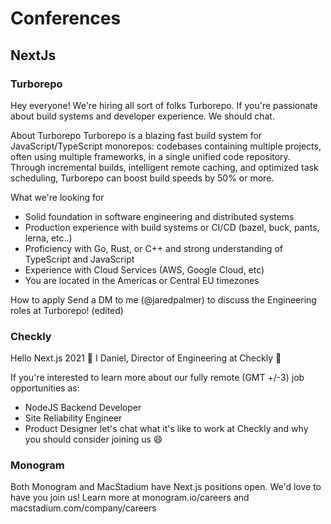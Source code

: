 # Conferences

## NextJs
### Turborepo
Hey everyone! We're hiring all sort of folks Turborepo. If you're passionate about build systems and developer experience. We should chat. 

About Turborepo
Turborepo is a blazing fast build system for JavaScript/TypeScript monorepos: codebases containing multiple projects, often using multiple frameworks, in a single unified code repository. Through incremental builds, intelligent remote caching, and optimized task scheduling, Turborepo can boost build speeds by 50% or more.

What we're looking for
- Solid foundation in software engineering and distributed systems
- Production experience with build systems or CI/CD (bazel, buck, pants,  lerna, etc..)
- Proficiency with Go, Rust, or C++ and strong understanding of TypeScript and JavaScript
- Experience with Cloud Services (AWS, Google Cloud, etc)
- You are located in the Americas or Central EU timezones

How to apply
Send a DM to me (@jaredpalmer) to discuss the Engineering roles at Turborepo! (edited)

### Checkly
Hello Next.js 2021 👋 
I Daniel, Director of Engineering at Checkly 🥳 

If you're interested to learn more about our fully remote (GMT +/-3) job opportunities as:
- NodeJS Backend Developer 
- Site Reliability Engineer 
- Product Designer
let's chat what it's like to work at Checkly and why you should consider joining us 😄 

### Monogram
Both Monogram and MacStadium have Next.js positions open. We'd love to have you join us! Learn more at monogram.io/careers and macstadium.com/company/careers
